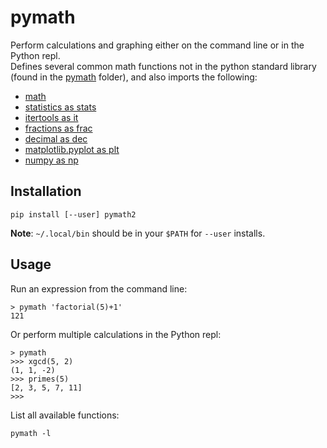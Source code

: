 # pymath

Perform calculations and graphing either on the command line or in the Python repl.  
Defines several common math functions not in the python standard library (found in the [pymath](https://github.com/cjbassi/pymath/tree/master/pymath) folder), and also imports the following:

- [math](https://docs.python.org/3/library/math.html)
- [statistics as stats](https://docs.python.org/3/library/statistics.html)
- [itertools as it](https://docs.python.org/3/library/itertools.html)
- [fractions as frac](https://docs.python.org/3/library/fractions.html)
- [decimal as dec](https://docs.python.org/3/library/decimal.html)
- [matplotlib.pyplot as plt](https://matplotlib.org/index.html)
- [numpy as np](https://www.numpy.org/)

## Installation

```shell
pip install [--user] pymath2
```

**Note**: `~/.local/bin` should be in your `$PATH` for `--user` installs.

## Usage

Run an expression from the command line:

```shell
> pymath 'factorial(5)+1'
121
```

Or perform multiple calculations in the Python repl:

```shell
> pymath
>>> xgcd(5, 2)
(1, 1, -2)
>>> primes(5)
[2, 3, 5, 7, 11]
>>>
```

List all available functions:

```shell
pymath -l
```
